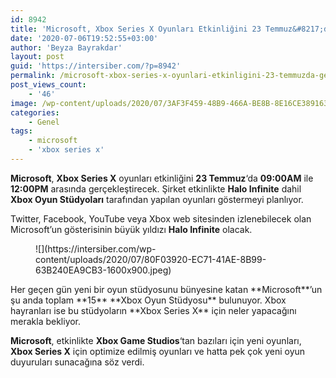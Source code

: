 ```yaml
---
id: 8942
title: 'Microsoft, Xbox Series X Oyunları Etkinliğini 23 Temmuz&#8217;da Gerçekleştireceğini Duyurdu'
date: '2020-07-06T19:52:55+03:00'
author: 'Beyza Bayrakdar'
layout: post
guid: 'https://intersiber.com/?p=8942'
permalink: /microsoft-xbox-series-x-oyunlari-etkinligini-23-temmuzda-gerceklestirecegini-duyurdu/
post_views_count:
    - '46'
image: /wp-content/uploads/2020/07/3AF3F459-48B9-466A-BE8B-8E16CE389163.jpeg
categories:
    - Genel
tags:
    - microsoft
    - 'xbox series x'
---
```


**Microsoft**, **Xbox Series X** oyunları etkinliğini **23 Temmuz**‘da **09:00AM** ile **12:00PM** arasında gerçekleştirecek. Şirket etkinlikte **Halo Infinite** dahil **Xbox Oyun Stüdyoları** tarafından yapılan oyunları göstermeyi planlıyor.

Twitter, Facebook, YouTube veya Xbox web sitesinden izlenebilecek olan Microsoft’un gösterisinin büyük yıldızı **Halo Infinite** olacak.

<figure class="wp-block-image size-large">![](https://intersiber.com/wp-content/uploads/2020/07/80F03920-EC71-41AE-8B99-63B240EA9CB3-1600x900.jpeg)</figure>Her geçen gün yeni bir oyun stüdyosunu bünyesine katan **Microsoft**’un şu anda toplam **15** **Xbox Oyun Stüdyosu** bulunuyor. Xbox hayranları ise bu stüdyoların **Xbox Series X** için neler yapacağını merakla bekliyor.

**Microsoft**, etkinlikte **Xbox Game Studios**‘tan bazıları için yeni oyunları, **Xbox Series X** için optimize edilmiş oyunları ve hatta pek çok yeni oyun duyuruları sunacağına söz verdi.